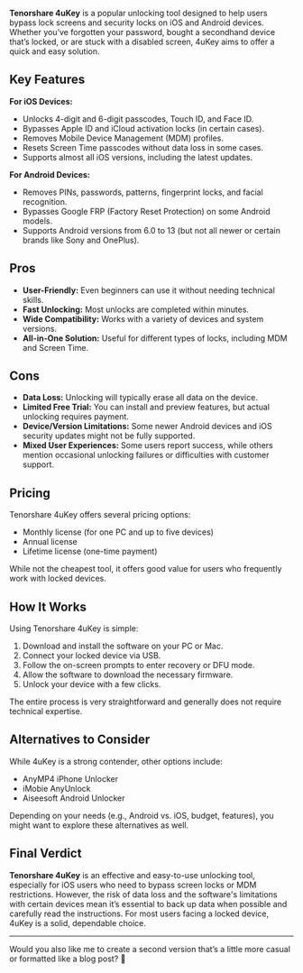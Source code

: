 
**Tenorshare 4uKey** is a popular unlocking tool designed to help users bypass lock screens and security locks on iOS and Android devices. Whether you’ve forgotten your password, bought a secondhand device that’s locked, or are stuck with a disabled screen, 4uKey aims to offer a quick and easy solution.



## Key Features

**For iOS Devices:**
- Unlocks 4-digit and 6-digit passcodes, Touch ID, and Face ID.
- Bypasses Apple ID and iCloud activation locks (in certain cases).
- Removes Mobile Device Management (MDM) profiles.
- Resets Screen Time passcodes without data loss in some cases.
- Supports almost all iOS versions, including the latest updates.

**For Android Devices:**
- Removes PINs, passwords, patterns, fingerprint locks, and facial recognition.
- Bypasses Google FRP (Factory Reset Protection) on some Android models.
- Supports Android versions from 6.0 to 13 (but not all newer or certain brands like Sony and OnePlus).

## Pros

- **User-Friendly:** Even beginners can use it without needing technical skills.
- **Fast Unlocking:** Most unlocks are completed within minutes.
- **Wide Compatibility:** Works with a variety of devices and system versions.
- **All-in-One Solution:** Useful for different types of locks, including MDM and Screen Time.

## Cons

- **Data Loss:** Unlocking will typically erase all data on the device.
- **Limited Free Trial:** You can install and preview features, but actual unlocking requires payment.
- **Device/Version Limitations:** Some newer Android devices and iOS security updates might not be fully supported.
- **Mixed User Experiences:** Some users report success, while others mention occasional unlocking failures or difficulties with customer support.

## Pricing

Tenorshare 4uKey offers several pricing options:
- Monthly license (for one PC and up to five devices)
- Annual license
- Lifetime license (one-time payment)

While not the cheapest tool, it offers good value for users who frequently work with locked devices.

## How It Works

Using Tenorshare 4uKey is simple:
1. Download and install the software on your PC or Mac.
2. Connect your locked device via USB.
3. Follow the on-screen prompts to enter recovery or DFU mode.
4. Allow the software to download the necessary firmware.
5. Unlock your device with a few clicks.

The entire process is very straightforward and generally does not require technical expertise.

## Alternatives to Consider

While 4uKey is a strong contender, other options include:
- AnyMP4 iPhone Unlocker
- iMobie AnyUnlock
- Aiseesoft Android Unlocker

Depending on your needs (e.g., Android vs. iOS, budget, features), you might want to explore these alternatives as well.

## Final Verdict

**Tenorshare 4uKey** is an effective and easy-to-use unlocking tool, especially for iOS users who need to bypass screen locks or MDM restrictions. However, the risk of data loss and the software's limitations with certain devices mean it’s essential to back up data when possible and carefully read the instructions. For most users facing a locked device, 4uKey is a solid, dependable choice.

---

Would you also like me to create a second version that’s a little more casual or formatted like a blog post? 🚀
